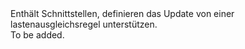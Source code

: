 <Namespace Name="Microsoft.Azure.Management.Network.Fluent.LoadBalancingRule.UpdateDefinition">
  <Docs>
    <summary>Enthält Schnittstellen, definieren das Update von einer lastenausgleichsregel unterstützen.</summary> 
    <remarks>To be added.</remarks>
  </Docs>
</Namespace>
